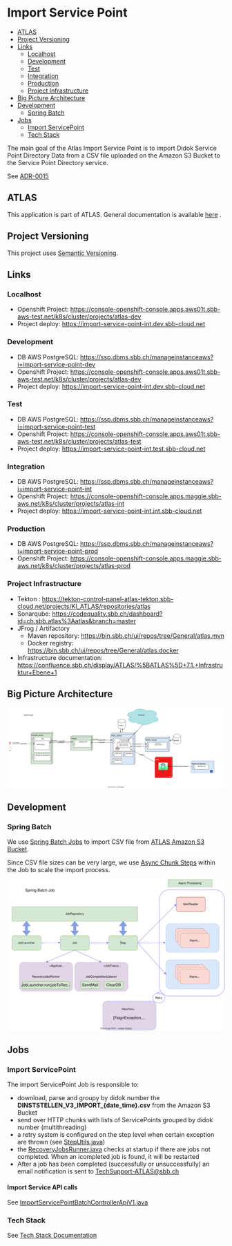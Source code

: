 # Import Service Point

<!-- toc -->

- [ATLAS](#atlas)
- [Project Versioning](#project-versioning)
- [Links](#links)
    * [Localhost](#localhost)
    * [Development](#development)
    * [Test](#test)
    * [Integration](#integration)
    * [Production](#production)
    * [Project Infrastructure](#project-infrastructure)
- [Big Picture Architecture](#big-picture-architecture)
- [Development](#development-1)
    * [Spring Batch](#spring-batch)
- [Jobs](#jobs)
    * [Import ServicePoint](#import-servicepoint)
    * [Tech Stack](#tech-stack)

<!-- tocstop -->

The main goal of the Atlas Import Service Point is to import Didok Service Point Directory Data from a CSV file uploaded on the
Amazon S3 Bucket to the Service Point Directory service.

See [ADR-0015](https://confluence.sbb.ch/display/ATLAS/ADR-0015%3A++Service+Point+Directory+Import)

## ATLAS

This application is part of ATLAS. General documentation is
available [here](https://code.sbb.ch/projects/KI_ATLAS/repos/atlas-backend/browse/README.md#big-picture)
.

## Project Versioning

This project uses [Semantic Versioning](https://semver.org/).

## Links

### Localhost

* Openshift Project: https://console-openshift-console.apps.aws01t.sbb-aws-test.net/k8s/cluster/projects/atlas-dev
* Project deploy: https://import-service-point-int.dev.sbb-cloud.net

### Development

* DB AWS PostgreSQL: https://ssp.dbms.sbb.ch/manageinstanceaws?i=import-service-point-dev
* Openshift Project: https://console-openshift-console.apps.aws01t.sbb-aws-test.net/k8s/cluster/projects/atlas-dev
* Project deploy: https://import-service-point-int.dev.sbb-cloud.net

### Test

* DB AWS PostgreSQL: https://ssp.dbms.sbb.ch/manageinstanceaws?i=import-service-point-test
* Openshift Project: https://console-openshift-console.apps.aws01t.sbb-aws-test.net/k8s/cluster/projects/atlas-test
* Project deploy: https://import-service-point-int.test.sbb-cloud.net

### Integration

* DB AWS PostgreSQL: https://ssp.dbms.sbb.ch/manageinstanceaws?i=import-service-point-int
* Openshift Project: https://console-openshift-console.apps.maggie.sbb-aws.net/k8s/cluster/projects/atlas-int
* Project deploy: https://import-service-point-int.int.sbb-cloud.net

### Production

* DB AWS PostgreSQL: https://ssp.dbms.sbb.ch/manageinstanceaws?i=import-service-point-prod
* Openshift
  Project: https://console-openshift-console.apps.maggie.sbb-aws.net/k8s/cluster/projects/atlas-prod

### Project Infrastructure

* Tekton : https://tekton-control-panel-atlas-tekton.sbb-cloud.net/projects/KI_ATLAS/repositories/atlas
* Sonarqube: https://codequality.sbb.ch/dashboard?id=ch.sbb.atlas%3Aatlas&branch=master
* JFrog / Artifactory
    * Maven repository: https://bin.sbb.ch/ui/repos/tree/General/atlas.mvn
    * Docker registry: https://bin.sbb.ch/ui/repos/tree/General/atlas.docker
* Infrastructure
  documentation: https://confluence.sbb.ch/display/ATLAS/%5BATLAS%5D+7.1.+Infrastruktur+Ebene+1

## Big Picture Architecture

![Architecture](documentation/AtlasImportArch.svg)

## Development

### Spring Batch

We use [Spring Batch Jobs](https://docs.spring.io/spring-batch/docs/current/reference/html/) to import CSV file from
[ATLAS Amazon S3 Bucket](../../atlas/base-service/documentaion/amazon/README.md).

Since CSV file sizes can be very large, we
use [Async Chunk Steps](https://docs.spring.io/spring-batch/docs/current/reference/html/scalability.html#scalability) within the
Job to scale the import process.

![Async Chunk Steps](documentation/BatchAsyncProcessing.svg)

## Jobs

### Import ServicePoint

The import ServicePoint Job is responsible to:

* download, parse and groupy by didok number the **DINSTSTELLEN_V3_IMPORT_{date_time}.csv** from the Amazon S3 Bucket
* send over HTTP chunks with lists of ServicePoints grouped by didok number (multithreading)
* a retry system is configured on the step level when certain exception are thrown
  (see [StepUtils.java](src/main/java/ch/sbb/importservice/utils/StepUtils.java))
* the [RecoveryJobsRunner.java](src/main/java/ch/sbb/importservice/recovery/RecoveryJobsRunner.java) checks at startup if
  there are jobs not completed. When an icompleted job is found, it will be restarted
* After a job has been completed (successfully or unsuccessfully) an email notification is sent to TechSupport-ATLAS@sbb.ch

#### Import Service API calls

See [ImportServicePointBatchControllerApiV1.java](src/main/java/ch/sbb/importservice/controller/ImportServicePointBatchControllerApiV1.java)

### Tech Stack

See [Tech Stack Documentation](../documentation/tech-stack-service.md)